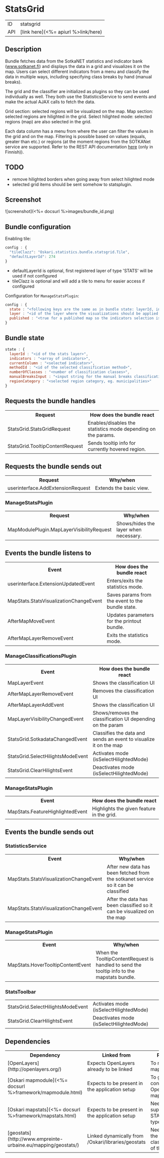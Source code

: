 # StatsGrid

<table>
  <tr>
    <td>ID</td><td>statsgrid</td>
  </tr>
  <tr>
    <td>API</td><td>[link here](<%= apiurl %>link/here)</td>
  </tr>
</table>

## Description

Bundle fetches data from the SotkaNET statistics and indicator bank (www.sotkanet.fi) and displays the data in a grid and visualizes it on the map. Users can select different indicators from a menu and classify the data in multiple ways, including specifying class breaks by hand (manual breaks).

The grid and the classifier are initialized as plugins so they can be used individually as well. They both use the StatisticsService to send events and make the actual AJAX calls to fetch the data.

Grid section: selected regions will be visualized on the map.
Map section: selected regions are hilighted in the grid.
Select hilighted mode: selected regions (map) are also selected in the grid.

Each data column has a menu from where the user can filter the values in the grid and on the map. Filtering is possible based on values (equals, greater than etc.) or regions (at the moment regions from the SOTKANet service are supported. Refer to the REST API documentation [here](http://uusi.sotkanet.fi/portal/pls/portal/!PORTAL.wwpob_page.show?_docname=26001.HTML) (only in Finnish)).

## TODO

* remove hilighted borders when going away from select hilighted mode
* selected grid items should be sent somehow to statsplugin.

## Screenshot

![screenshot](<%= docsurl %>images/bundle_id.png)

## Bundle configuration

Enabling tile:
```javascript
config : {
  "tileClazz": "Oskari.statistics.bundle.statsgrid.Tile",
  "defaultLayerId": 274
}
```

* defaultLayerId is optional, first registered layer of type 'STATS' will be used if not configured
* tileClazz is optional and will add a tile to menu for easier access if configured

Configuration for `ManageStatsPlugin`:
```javascript
config : {
  state : "<following keys are the same as in bundle state: layerId, indicators, currentColumn (optional, defaults to an empty object)>",
  layer : "<id of the layer where the visualizations should be applied to (optional, defaults to null)>",
  published : "<true for a published map so the indicators selection is not included (optional, defaults to false)>"
}
```

## Bundle state

```javascript
state : {
  layerId : "<id of the stats layer>",
  indicators : "<array of indicators>",
  currentColumn : "<selected indicator>",
  methodId : "<id of the selected classification method>",
  numberOfClasses : "<number of classification classes>",
  manualBreaksInput : "<input string for the manual breaks classification method>",
  regionCategory : "<selected region category, eg. municipalities>"
}
```

## Requests the bundle handles

<table>
  <tr>
    <th>Request</th><th>How does the bundle react</th>
  </tr>
  <tr>
    <td>StatsGrid.StatsGridRequest</td>
    <td>Enables/disables the statistics mode depending on the params.</td>
  </tr>
  <tr>
    <td>StatsGrid.TooltipContentRequest</td>
    <td>Sends tooltip info for currently hovered region.</td>
  </tr>
</table>

## Requests the bundle sends out

<table>
  <tr>
    <th>Request</th><th>Why/when</th>
  </tr>
  <tr>
    <td>userinterface.AddExtensionRequest</td><td>Extends the basic view.</td>
  </tr>
</table>

### ManageStatsPlugin

<table>
  <tr>
    <th>Request</th><th>Why/when</th>
  </tr>
  <tr>
    <td>MapModulePlugin.MapLayerVisibilityRequest</td><td>Shows/hides the layer when necessary.</td>
  </tr>
</table>

## Events the bundle listens to

<table>
  <tr>
    <th>Event</th><th>How does the bundle react</th>
  </tr>
  <tr>
    <td>userinterface.ExtensionUpdatedEvent</td>
    <td>Enters/exits the statistics mode.</td>
  </tr>
  <tr>
    <td>MapStats.StatsVisualizationChangeEvent</td>
    <td>Saves params from the event to the bundle state.</td>
  </tr>
  <tr>
    <td>AfterMapMoveEvent</td>
    <td>Updates parameters for the printout bundle.</td>
  </tr>
  <tr>
    <td>AfterMapLayerRemoveEvent</td>
    <td>Exits the statistics mode.</td>
  </tr>
</table>

### ManageClassificationsPlugin

<table>
  <tr>
    <th>Event</th><th>How does the bundle react</th>
  </tr>
  <tr>
    <td>MapLayerEvent</td>
    <td>Shows the classification UI</td>
  </tr>
  <tr>
    <td>AfterMapLayerRemoveEvent</td>
    <td>Removes the classification UI</td>
  </tr>
  <tr>
    <td>AfterMapLayerAddEvent</td>
    <td>Shows the classification UI</td>
  </tr>
  <tr>
    <td>MapLayerVisibilityChangedEvent</td>
    <td>Shows/removes the classification UI depending on the param</td>
  </tr>
  <tr>
    <td>StatsGrid.SotkadataChangedEvent</td>
    <td>Classifies the data and sends an event to visualize it on the map</td>
  </tr>
  <tr>
    <td>StatsGrid.SelectHilightsModeEvent</td>
    <td>Activates mode (isSelectHilightedMode)</td>
  </tr>
  <tr>
    <td>StatsGrid.ClearHilightsEvent</td>
    <td>Deactivates mode (isSelectHilightedMode)</td>
  </tr>
</table>

### ManageStatsPlugin

<table>
  <tr>
    <th>Event</th><th>How does the bundle react</th>
  </tr>
  <tr>
    <td>MapStats.FeatureHighlightedEvent</td>
    <td>Highlights the given feature in the grid.</td>
  </tr>
</table>

## Events the bundle sends out

### StatisticsService

<table>
  <tr>
    <th>Event</th><th>Why/when</th>
  </tr>
  <tr>
    <td>MapStats.StatsVisualizationChangeEvent</td>
    <td>After new data has been fetched from the sotkanet service so it can be classified</td>
  </tr>
  <tr>
    <td>MapStats.StatsVisualizationChangeEvent</td>
    <td>After the data has been classified so it can be visualized on the map</td>
  </tr>
</table>

### ManageStatsPlugin

<table>
  <tr>
    <th>Event</th><th>Why/when</th>
  </tr>
  <tr>
    <td>MapStats.HoverTooltipContentEvent</td>
    <td>When the TooltipContentRequest is handled to send the tooltip info to the mapstats bundle.</td>
  </tr>
</table>

### StatsToolbar

<table>
  <tr>
    <td>StatsGrid.SelectHilightsModeEvent</td>
    <td>Activates mode (isSelectHilightedMode)</td>
  </tr>
  <tr>
    <td>StatsGrid.ClearHilightsEvent</td>
    <td>Deactivates mode (isSelectHilightedMode)</td>
  </tr>
</table>


## Dependencies

<table>
  <tr>
    <th>Dependency</th><th>Linked from</th><th>Purpose</th>
  </tr>
  <tr>
    <td> [OpenLayers](http://openlayers.org/) </td>
    <td> Expects OpenLayers already to be linked </td>
    <td> To modify map</td>
  </tr>
  <tr>
    <td> [Oskari mapmodule](<%= docsurl %>framework/mapmodule.html)</td>
    <td> Expects to be present in the application setup </td>
    <td> To gain control to OpenLayers map</td>
  </tr>
  <tr>
    <td> [Oskari mapstats](<%= docsurl %>framework/mapstats.html)</td>
    <td> Expects to be present in the application setup</td>
    <td> Needed to support the STATS layer type.</td>
  </tr>
  <tr>
    <td> [geostats](http://www.empreinte-urbaine.eu/mapping/geostats/)</td>
    <td> Linked dynamically from /Oskari/libraries/geostats</td>
    <td> Needed for the classifications of the data</td>
  </tr>
</table>
